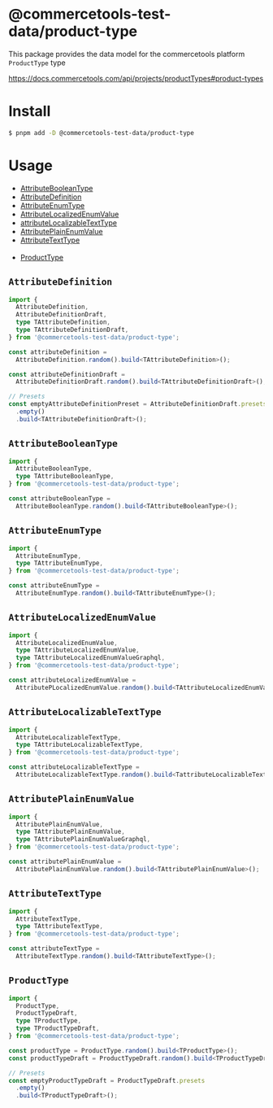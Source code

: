 # @commercetools-test-data/product-type

This package provides the data model for the commercetools platform `ProductType` type

https://docs.commercetools.com/api/projects/productTypes#product-types

# Install

```bash
$ pnpm add -D @commercetools-test-data/product-type
```

# Usage

- [AttributeBooleanType](#attributebooleantype)<br>
- [AttributeDefinition](#attributedefinition)<br>
- [AttributeEnumType](#attributeenumtype)<br>
- [AttributeLocalizedEnumValue](#attributelocalizedenumvalue)<br>
- [attributeLocalizableTextType](#attributelocalizabletexttype)<br>
- [AttributePlainEnumValue](#attributeplainenumvalue)<br>
- [AttributeTextType](#attributetexttype)<br><br>
- [ProductType](#producttype)<br>

## `AttributeDefinition`

```ts
import {
  AttributeDefinition,
  AttributeDefinitionDraft,
  type TAttributeDefinition,
  type TAttributeDefinitionDraft,
} from '@commercetools-test-data/product-type';

const attributeDefinition =
  AttributeDefinition.random().build<TAttributeDefinition>();

const attributeDefinitionDraft =
  AttributeDefinitionDraft.random().build<TAttributeDefinitionDraft>();

// Presets
const emptyAttributeDefinitionPreset = AttributeDefinitionDraft.presets
  .empty()
  .build<TAttributeDefinitionDraft>();
```

## `AttributeBooleanType`

```ts
import {
  AttributeBooleanType,
  type TAttributeBooleanType,
} from '@commercetools-test-data/product-type';

const attributeBooleanType =
  AttributeBooleanType.random().build<TAttributeBooleanType>();
```

## `AttributeEnumType`

```ts
import {
  AttributeEnumType,
  type TAttributeEnumType,
} from '@commercetools-test-data/product-type';

const attributeEnumType =
  AttributeEnumType.random().build<TAttributeEnumType>();
```

## `AttributeLocalizedEnumValue`

```ts
import {
  AttributeLocalizedEnumValue,
  type TAttributeLocalizedEnumValue,
  type TAttributeLocalizedEnumValueGraphql,
} from '@commercetools-test-data/product-type';

const attributeLocalizedEnumValue =
  AttributePLocalizedEnumValue.random().build<TAttributeLocalizedEnumValue>();
```

## `AttributeLocalizableTextType`

```ts
import {
  AttributeLocalizableTextType,
  type TAttributeLocalizableTextType,
} from '@commercetools-test-data/product-type';

const attributeLocalizableTextType =
  AttributeLocalizableTextType.random().build<TattributeLocalizableTextType>();
```

## `AttributePlainEnumValue`

```ts
import {
  AttributePlainEnumValue,
  type TAttributePlainEnumValue,
  type TAttributePlainEnumValueGraphql,
} from '@commercetools-test-data/product-type';

const attributePlainEnumValue =
  AttributePlainEnumValue.random().build<TAttributePlainEnumValue>();
```

## `AttributeTextType`

```ts
import {
  AttributeTextType,
  type TAttributeTextType,
} from '@commercetools-test-data/product-type';

const attributeTextType =
  AttributeTextType.random().build<TAttributeTextType>();
```

## `ProductType`

```ts
import {
  ProductType,
  ProductTypeDraft,
  type TProductType,
  type TProductTypeDraft,
} from '@commercetools-test-data/product-type';

const productType = ProductType.random().build<TProductType>();
const productTypeDraft = ProductTypeDraft.random().build<TProductTypeDraft>();

// Presets
const emptyProductTypeDraft = ProductTypeDraft.presets
  .empty()
  .build<TProductTypeDraft>();
```
